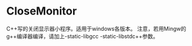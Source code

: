 # CloseMonitor
C++写的关闭显示器小程序。适用于windows各版本。
注意，若用Mingw的g++编译器编译，请加上-static-libgcc -static-libstdc++参数。
